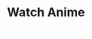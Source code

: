 # Watch Anime
<link rel="stylesheet" href="css/home.css"/>
<script src="js/index.js"></script>
<div style="color:white;">hi</div>
